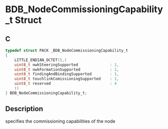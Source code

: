 # BDB_NodeCommissioningCapability_t Struct

## C

```c
typedef struct PACK _BDB_NodeCommissioningCapability_t
{
    LITTLE_ENDIAN_OCTET(5,(
    uint8_t nwkSteeringSupported              : 1,
    uint8_t nwkFormationSupported             : 1,
    uint8_t findingAndBindingSupported        : 1,
    uint8_t touchlinkComissioningSupported    : 1,
    uint8_t reserved                          : 4
    ))
} BDB_NodeCommissioningCapability_t;

```
## Description

 specifies the commissioning capabilities of the node 



